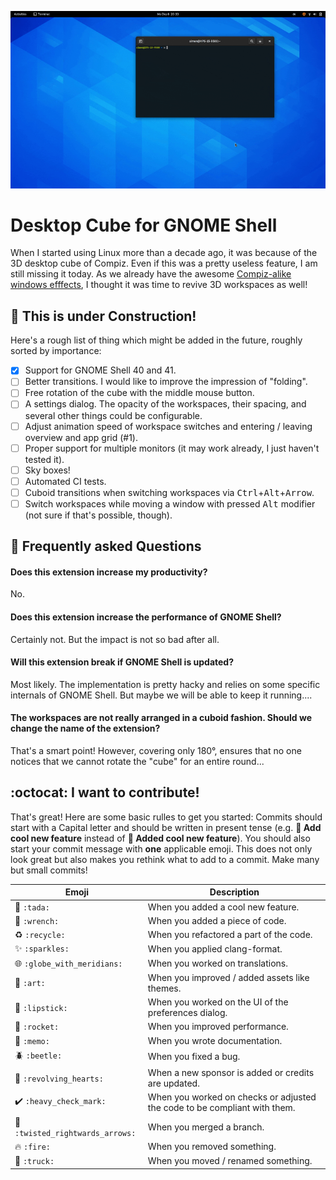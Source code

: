 <p align="center">
  <img src ="docs/pics/teaser.gif" />
</p>

# Desktop Cube for GNOME Shell

When I started using Linux more than a decade ago, it was because of the 3D desktop cube of Compiz.
Even if this was a pretty useless feature, I am still missing it today.
As we already have the awesome [Compiz-alike windows efffects](https://extensions.gnome.org/extension/2950/compiz-alike-windows-effect/), I thought it was time to revive 3D workspaces as well!

## :construction: This is under Construction!

Here's a rough list of thing which might be added in the future, roughly sorted by importance:

- [x] Support for GNOME Shell 40 and 41.
- [ ] Better transitions. I would like to improve the impression of "folding".
- [ ] Free rotation of the cube with the middle mouse button.
- [ ] A settings dialog. The opacity of the workspaces, their spacing, and several other things could be configurable.
- [ ] Adjust animation speed of workspace switches and entering / leaving overview and app grid (#1).
- [ ] Proper support for multiple monitors (it may work already, I just haven't tested it).
- [ ] Sky boxes!
- [ ] Automated CI tests.
- [ ] Cuboid transitions when switching workspaces via <kbd>Ctrl</kbd>+<kbd>Alt</kbd>+<kbd>Arrow</kbd>.
- [ ] Switch workspaces while moving a window with pressed <kbd>Alt</kbd> modifier (not sure if that's possible, though).

## :exploding_head: Frequently asked Questions

#### Does this extension increase my productivity?

No.

#### Does this extension increase the performance of GNOME Shell?

Certainly not. But the impact is not so bad after all.

#### Will this extension break if GNOME Shell is updated?

Most likely. The implementation is pretty hacky and relies on some specific internals of GNOME Shell. But maybe we will be able to keep it running....

#### The workspaces are not really arranged in a cuboid fashion. Should we change the name of the extension?

That's a smart point! However, covering only 180°, ensures that no one notices that we cannot rotate the "cube" for an entire round...

## :octocat: I want to contribute!

That's great!
Here are some basic rulles to get you started:
Commits should start with a Capital letter and should be written in present tense (e.g. __:tada: Add cool new feature__ instead of __:tada: Added cool new feature__).
You should also start your commit message with **one** applicable emoji.
This does not only look great but also makes you rethink what to add to a commit. Make many but small commits!

Emoji | Description
------|------------
:tada: `:tada:` | When you added a cool new feature.
:wrench: `:wrench:` | When you added a piece of code.
:recycle: `:recycle:` | When you refactored a part of the code.
:sparkles: `:sparkles:` | When you applied clang-format.
:globe_with_meridians: `:globe_with_meridians:` | When you worked on translations.
:art: `:art:` | When you improved / added assets like themes.
:lipstick: `:lipstick:` | When you worked on the UI of the preferences dialog.
:rocket: `:rocket:` | When you improved performance.
:memo: `:memo:` | When you wrote documentation.
:beetle: `:beetle:` | When you fixed a bug.
:revolving_hearts: `:revolving_hearts:` | When a new sponsor is added or credits are updated.
:heavy_check_mark: `:heavy_check_mark:` | When you worked on checks or adjusted the code to be compliant with them.
:twisted_rightwards_arrows: `:twisted_rightwards_arrows:` | When you merged a branch.
:fire: `:fire:` | When you removed something.
:truck: `:truck:` | When you moved / renamed something.